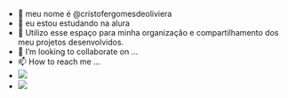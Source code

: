 - 👋 meu nome é @cristofergomesdeoliviera
- 👀 eu estou estudando na alura
- 🌱 Utilizo esse espaço para minha organização e compartilhamento dos meu projetos desenvolvidos.
- 💞️ I’m looking to collaborate on ...
- 📫 How to reach me ...
- <img src="https://img.shields.io/badge/JavaScript-323330?style=for-the-badge&logo=javascript&logoColor=F7DF1E">
- <img src="https://img.shields.io/badge/Scratch-4D97FF?style=for-the-badge&logo=Scratch&logoColor=white">

<!---
cristofergomesdeoliviera/cristofergomesdeoliviera is a ✨ special ✨ repository because its `README.md` (this file) appears on your GitHub profile.
You can click the Preview link to take a look at your changes.
--->
